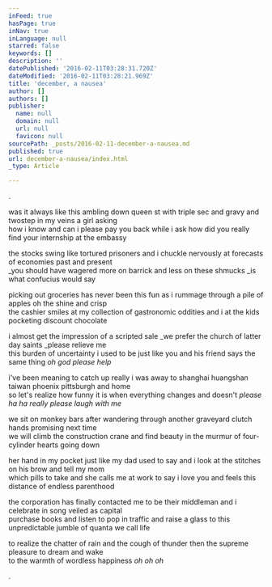 ```yaml
---
inFeed: true
hasPage: true
inNav: true
inLanguage: null
starred: false
keywords: []
description: ''
datePublished: '2016-02-11T03:28:31.720Z'
dateModified: '2016-02-11T03:28:21.969Z'
title: 'december, a nausea'
author: []
authors: []
publisher:
  name: null
  domain: null
  url: null
  favicon: null
sourcePath: _posts/2016-02-11-december-a-nausea.md
published: true
url: december-a-nausea/index.html
_type: Article

---
```

.

was it always like this ambling down queen st with triple sec and gravy and twostep in my veins a girl asking  
how i know and can i please pay you back while i ask how did you really find your internship at the embassy

the stocks swing like tortured prisoners and i chuckle nervously at forecasts of economies past and present  
_you should have wagered more on barrick and less on these shmucks _is what confucius would say

picking out groceries has never been this fun as i rummage through a pile of apples oh the shine and crisp  
the cashier smiles at my collection of gastronomic oddities and i at the kids pocketing discount chocolate

i almost get the impression of a scripted sale _we prefer the church of latter day saints _please relieve me  
this burden of uncertainty i used to be just like you and his friend says the same thing _oh god please help_

i've been meaning to catch up really i was away to shanghai huangshan taiwan phoenix pittsburgh and home  
so let's realize how funny it is when everything changes and doesn't _please ha ha really please laugh with me_

we sit on monkey bars after wandering through another graveyard clutch hands promising next time  
we will climb the construction crane and find beauty in the murmur of four-cylinder hearts going down

her hand in my pocket just like my dad used to say and i look at the stitches on his brow and tell my mom  
which pills to take and she calls me at work to say i love you and feels this distance of endless parenthood

the corporation has finally contacted me to be their middleman and i celebrate in song veiled as capital  
purchase books and listen to pop in traffic and raise a glass to this unpredictable jumble of quanta we call life

to realize the chatter of rain and the cough of thunder then the supreme pleasure to dream and wake  
to the warmth of wordless happiness _oh oh oh_

.